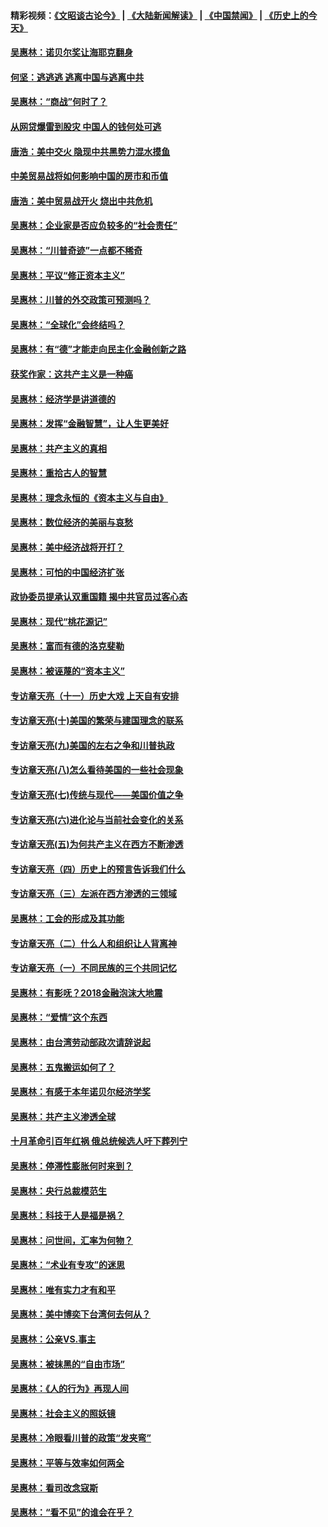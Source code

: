 #### 精彩视频：[《文昭谈古论今》](https://github.com/gfw-breaker/wenzhao/blob/master/README.md?t=01040631) | [《大陆新闻解读》](https://github.com/gfw-breaker/ntdtv-comedy/blob/master/README.md?t=01040631) | [《中国禁闻》](https://github.com/gfw-breaker/ntdtv-news/blob/master/README.md?t=01040631) | [《历史上的今天》](https://github.com/gfw-breaker/today-in-history/blob/master/README.md?t=01040631) 

#### [吴惠林：诺贝尔奖让海耶克翻身](../pages/nsc423/n10890049.md?t=01040631) 

#### [何坚：逃逃逃 逃离中国与逃离中共](../pages/nsc423/n10592891.md?t=01040631) 

#### [吴惠林：“商战”何时了？](../pages/nsc423/n10573558.md?t=01040631) 

#### [从网贷爆雷到股灾 中国人的钱何处可逃](../pages/nsc423/n10572800.md?t=01040631) 

#### [唐浩：美中交火 隐现中共黑势力混水摸鱼](../pages/nsc423/n10544040.md?t=01040631) 

#### [中美贸易战将如何影响中国的房市和币值](../pages/nsc423/n10543697.md?t=01040631) 

#### [唐浩：美中贸易战开火 烧出中共危机](../pages/nsc423/n10540126.md?t=01040631) 

#### [吴惠林：企业家是否应负较多的“社会责任”](../pages/nsc423/n10535022.md?t=01040631) 

#### [吴惠林：“川普奇迹”一点都不稀奇](../pages/nsc423/n10512808.md?t=01040631) 

#### [吴惠林：平议“修正资本主义”](../pages/nsc423/n10495724.md?t=01040631) 

#### [吴惠林：川普的外交政策可预测吗？](../pages/nsc423/n10462387.md?t=01040631) 

#### [吴惠林：“全球化”会终结吗？](../pages/nsc423/n10452838.md?t=01040631) 

#### [吴惠林：有“德”才能走向民主化金融创新之路](../pages/nsc423/n10432292.md?t=01040631) 

#### [获奖作家：这共产主义是一种癌](../pages/nsc423/n10431541.md?t=01040631) 

#### [吴惠林：经济学是讲道德的](../pages/nsc423/n10398014.md?t=01040631) 

#### [吴惠林：发挥“金融智慧”，让人生更美好](../pages/nsc423/n10375019.md?t=01040631) 

#### [吴惠林：共产主义的真相](../pages/nsc423/n10351394.md?t=01040631) 

#### [吴惠林：重拾古人的智慧](../pages/nsc423/n10337691.md?t=01040631) 

#### [吴惠林：理念永恒的《资本主义与自由》](../pages/nsc423/n10316274.md?t=01040631) 

#### [吴惠林：数位经济的美丽与哀愁](../pages/nsc423/n10292946.md?t=01040631) 

#### [吴惠林：美中经济战将开打？](../pages/nsc423/n10258825.md?t=01040631) 

#### [吴惠林：可怕的中国经济扩张](../pages/nsc423/n10219147.md?t=01040631) 

#### [政协委员提承认双重国籍 揭中共官员过客心态](../pages/nsc423/n10208809.md?t=01040631) 

#### [吴惠林：现代“桃花源记”](../pages/nsc423/n10185234.md?t=01040631) 

#### [吴惠林：富而有德的洛克斐勒](../pages/nsc423/n10142264.md?t=01040631) 

#### [吴惠林：被诬蔑的“资本主义”](../pages/nsc423/n10124816.md?t=01040631) 

#### [专访章天亮（十一）历史大戏 上天自有安排](../pages/nsc423/n10094905.md?t=01040631) 

#### [专访章天亮(十)美国的繁荣与建国理念的联系](../pages/nsc423/n10094899.md?t=01040631) 

#### [专访章天亮(九)美国的左右之争和川普执政](../pages/nsc423/n10094889.md?t=01040631) 

#### [专访章天亮(八)怎么看待美国的一些社会现象](../pages/nsc423/n10094857.md?t=01040631) 

#### [专访章天亮(七)传统与现代——美国价值之争](../pages/nsc423/n10093140.md?t=01040631) 

#### [专访章天亮(六)进化论与当前社会变化的关系](../pages/nsc423/n10092036.md?t=01040631) 

#### [专访章天亮(五)为何共产主义在西方不断渗透](../pages/nsc423/n10083620.md?t=01040631) 

#### [专访章天亮（四）历史上的预言告诉我们什么](../pages/nsc423/n10083606.md?t=01040631) 

#### [专访章天亮（三）左派在西方渗透的三领域](../pages/nsc423/n10081115.md?t=01040631) 

#### [吴惠林：工会的形成及其功能](../pages/nsc423/n10080633.md?t=01040631) 

#### [专访章天亮（二）什么人和组织让人背离神](../pages/nsc423/n10076637.md?t=01040631) 

#### [专访章天亮（一）不同民族的三个共同记忆](../pages/nsc423/n10074188.md?t=01040631) 

#### [吴惠林：有影呒？2018金融泡沫大地震](../pages/nsc423/n10040534.md?t=01040631) 

#### [吴惠林：“爱情”这个东西](../pages/nsc423/n10019423.md?t=01040631) 

#### [吴惠林：由台湾劳动部政次请辞说起](../pages/nsc423/n9979679.md?t=01040631) 

#### [吴惠林：五鬼搬运如何了？](../pages/nsc423/n9925338.md?t=01040631) 

#### [吴惠林：有感于本年诺贝尔经济学奖](../pages/nsc423/n9871883.md?t=01040631) 

#### [吴惠林：共产主义渗透全球](../pages/nsc423/n9812748.md?t=01040631) 

#### [十月革命引百年红祸 俄总统候选人吁下葬列宁](../pages/nsc423/n9810182.md?t=01040631) 

#### [吴惠林：停滞性膨胀何时来到？](../pages/nsc423/n9764136.md?t=01040631) 

#### [吴惠林：央行总裁模范生](../pages/nsc423/n9728134.md?t=01040631) 

#### [吴惠林：科技于人是福是祸？](../pages/nsc423/n9672982.md?t=01040631) 

#### [吴惠林：问世间，汇率为何物？](../pages/nsc423/n9621788.md?t=01040631) 

#### [吴惠林：“术业有专攻”的迷思](../pages/nsc423/n9580363.md?t=01040631) 

#### [吴惠林：唯有实力才有和平](../pages/nsc423/n9529599.md?t=01040631) 

#### [吴惠林：美中博奕下台湾何去何从？](../pages/nsc423/n9483598.md?t=01040631) 

#### [吴惠林：公亲VS.事主](../pages/nsc423/n9425637.md?t=01040631) 

#### [吴惠林：被抹黑的“自由市场”](../pages/nsc423/n9351545.md?t=01040631) 

#### [吴惠林：《人的行为》再现人间](../pages/nsc423/n9296339.md?t=01040631) 

#### [吴惠林：社会主义的照妖镜](../pages/nsc423/n9243460.md?t=01040631) 

#### [吴惠林：冷眼看川普的政策“发夹弯”](../pages/nsc423/n9120684.md?t=01040631) 

#### [吴惠林：平等与效率如何两全](../pages/nsc423/n9075430.md?t=01040631) 

#### [吴惠林：看司改念寇斯](../pages/nsc423/n9024915.md?t=01040631) 

#### [吴惠林：“看不见”的谁会在乎？](../pages/nsc423/n8977488.md?t=01040631) 

